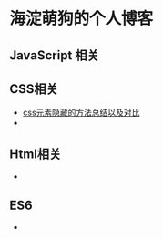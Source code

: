 # 海淀萌狗的个人博客

## JavaScript 相关

## CSS相关

- [css元素隐藏的方法总结以及对比](./posts/css元素隐藏的方法总结.md)
- 

## Html相关

* 

## ES6

* 
